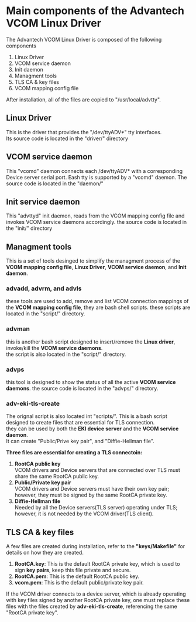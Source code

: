 # Main components of the Advantech VCOM Linux Driver
The Advantech VCOM Linux Driver is composed of the following components
1. Linux Driver
2. VCOM service daemon
3. Init daemon
4. Managment tools 
5. TLS CA & key files
6. VCOM mapping config file

After installation, all of the files are copied to "/usr/local/advtty".

## Linux Driver
This is the driver that provides the "/dev/ttyADV*" tty interfaces.  
Its source code is located in the "driver/" directory

## VCOM service daemon
This "vcomd" daemon connects each /dev/ttyADV* with a corresponding Device server serial port.
Eash tty is supported by a "vcomd" daemon.
The source code is located in the "daemon/"

## Init service daemon
This "advttyd" init daemon, reads from the VCOM mapping config file and invokes VCOM service daemons accordingly.
the source code is located in the "init/" directory

## Managment tools
This is a set of tools desinged to simplify the managment process of the **VCOM mapping config file**, **Linux Driver**, **VCOM service daemon**, and **Init daemon**.

### advadd, advrm, and advls  
these tools are used to add, remove and list VCOM connection mappings of the **VCOM mapping config file**, they are bash shell scripts.
these scripts are located in the "script/" directory.

### advman  
this is another bash script designed to insert/remove the **Linux driver**, invoke/kill the **VCOM service daemons**.  
the script is also located in the "script/" directory.

### advps  
this tool is designed to show the status of all the active **VCOM service daemons**.
the source code is located in the "advps/" directory.  

### adv-eki-tls-create  
The orignal script is also located int "scripts/".
This is a bash script designed to create files that are essential for TLS connection.  
they can be used by both the **EKI device server** and the **VCOM service daemon**.  
It can create "Public/Prive key pair", and "Diffie-Hellman file".  

**Three files are essential for creating a TLS connectoin:**  
 1. **RootCA public key**  
     VCOM drivers and Device servers that are connected over TLS must share the same RootCA public key.
 2. **Public/Private key pair**  
     VCOM drivers and Device servers must have their own key pair; however, they must be signed by the same RootCA private key.
 3. **Diffie-Hellman file**   
     Needed by all the Device servers(TLS server) operating under TLS; however, it is not needed by the VCOM driver(TLS client).

## TLS CA & key files
A few files are created during installation, refer to the **"keys/Makefile"** for details on how they are created.
1. **RootCA.key**: This is the default RootCA private key, which is used to sign **key pairs**, keep this file private and secure.
2. **RootCA.pem**: This is the default RootCA public key.
3. **vcom.pem**: This is the default public/private key pair.

If the VCOM driver connects to a device server, which is already operating with key files signed by another RootCA private key, 
one must replace these files with the files created by **adv-eki-tls-create**, referencing the same "RootCA private key".

